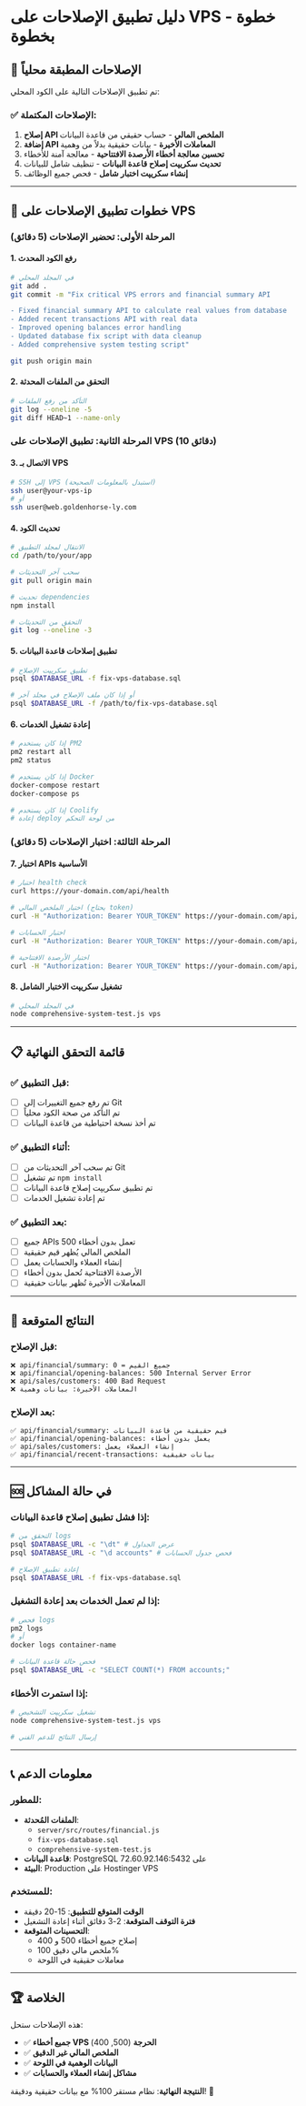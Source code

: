 # دليل تطبيق الإصلاحات على VPS - خطوة بخطوة

## 🚨 الإصلاحات المطبقة محلياً

تم تطبيق الإصلاحات التالية على الكود المحلي:

### ✅ الإصلاحات المكتملة:
1. **إصلاح API الملخص المالي** - حساب حقيقي من قاعدة البيانات
2. **إضافة API المعاملات الأخيرة** - بيانات حقيقية بدلاً من وهمية
3. **تحسين معالجة أخطاء الأرصدة الافتتاحية** - معالجة آمنة للأخطاء
4. **تحديث سكريپت إصلاح قاعدة البيانات** - تنظيف شامل للبيانات
5. **إنشاء سكريپت اختبار شامل** - فحص جميع الوظائف

---

## 🔧 خطوات تطبيق الإصلاحات على VPS

### المرحلة الأولى: تحضير الإصلاحات (5 دقائق)

#### 1. رفع الكود المحدث
```bash
# في المجلد المحلي
git add .
git commit -m "Fix critical VPS errors and financial summary API

- Fixed financial summary API to calculate real values from database
- Added recent transactions API with real data
- Improved opening balances error handling
- Updated database fix script with data cleanup
- Added comprehensive system testing script"

git push origin main
```

#### 2. التحقق من الملفات المحدثة
```bash
# التأكد من رفع الملفات
git log --oneline -5
git diff HEAD~1 --name-only
```

### المرحلة الثانية: تطبيق الإصلاحات على VPS (10 دقائق)

#### 3. الاتصال بـ VPS
```bash
# SSH إلى VPS (استبدل بالمعلومات الصحيحة)
ssh user@your-vps-ip
# أو
ssh user@web.goldenhorse-ly.com
```

#### 4. تحديث الكود
```bash
# الانتقال لمجلد التطبيق
cd /path/to/your/app

# سحب آخر التحديثات
git pull origin main

# تحديث dependencies
npm install

# التحقق من التحديثات
git log --oneline -3
```

#### 5. تطبيق إصلاحات قاعدة البيانات
```bash
# تطبيق سكريپت الإصلاح
psql $DATABASE_URL -f fix-vps-database.sql

# أو إذا كان ملف الإصلاح في مجلد آخر
psql $DATABASE_URL -f /path/to/fix-vps-database.sql
```

#### 6. إعادة تشغيل الخدمات
```bash
# إذا كان يستخدم PM2
pm2 restart all
pm2 status

# إذا كان يستخدم Docker
docker-compose restart
docker-compose ps

# إذا كان يستخدم Coolify
# إعادة deploy من لوحة التحكم
```

### المرحلة الثالثة: اختبار الإصلاحات (5 دقائق)

#### 7. اختبار APIs الأساسية
```bash
# اختبار health check
curl https://your-domain.com/api/health

# اختبار الملخص المالي (يحتاج token)
curl -H "Authorization: Bearer YOUR_TOKEN" https://your-domain.com/api/financial/summary

# اختبار الحسابات
curl -H "Authorization: Bearer YOUR_TOKEN" https://your-domain.com/api/financial/accounts

# اختبار الأرصدة الافتتاحية
curl -H "Authorization: Bearer YOUR_TOKEN" https://your-domain.com/api/financial/opening-balances
```

#### 8. تشغيل سكريپت الاختبار الشامل
```bash
# في المجلد المحلي
node comprehensive-system-test.js vps
```

---

## 📋 قائمة التحقق النهائية

### ✅ قبل التطبيق:
- [ ] تم رفع جميع التغييرات إلى Git
- [ ] تم التأكد من صحة الكود محلياً
- [ ] تم أخذ نسخة احتياطية من قاعدة البيانات

### ✅ أثناء التطبيق:
- [ ] تم سحب آخر التحديثات من Git
- [ ] تم تشغيل `npm install`
- [ ] تم تطبيق سكريپت إصلاح قاعدة البيانات
- [ ] تم إعادة تشغيل الخدمات

### ✅ بعد التطبيق:
- [ ] جميع APIs تعمل بدون أخطاء 500
- [ ] الملخص المالي يُظهر قيم حقيقية
- [ ] إنشاء العملاء والحسابات يعمل
- [ ] الأرصدة الافتتاحية تُحمل بدون أخطاء
- [ ] المعاملات الأخيرة تُظهر بيانات حقيقية

---

## 🎯 النتائج المتوقعة

### قبل الإصلاح:
```
❌ api/financial/summary: جميع القيم = 0
❌ api/financial/opening-balances: 500 Internal Server Error
❌ api/sales/customers: 400 Bad Request
❌ المعاملات الأخيرة: بيانات وهمية
```

### بعد الإصلاح:
```
✅ api/financial/summary: قيم حقيقية من قاعدة البيانات
✅ api/financial/opening-balances: يعمل بدون أخطاء
✅ api/sales/customers: إنشاء العملاء يعمل
✅ api/financial/recent-transactions: بيانات حقيقية
```

---

## 🆘 في حالة المشاكل

### إذا فشل تطبيق إصلاح قاعدة البيانات:
```bash
# التحقق من logs
psql $DATABASE_URL -c "\dt" # عرض الجداول
psql $DATABASE_URL -c "\d accounts" # فحص جدول الحسابات

# إعادة تطبيق الإصلاح
psql $DATABASE_URL -f fix-vps-database.sql
```

### إذا لم تعمل الخدمات بعد إعادة التشغيل:
```bash
# فحص logs
pm2 logs
# أو
docker logs container-name

# فحص حالة قاعدة البيانات
psql $DATABASE_URL -c "SELECT COUNT(*) FROM accounts;"
```

### إذا استمرت الأخطاء:
```bash
# تشغيل سكريپت التشخيص
node comprehensive-system-test.js vps

# إرسال النتائج للدعم الفني
```

---

## 📞 معلومات الدعم

### للمطور:
- **الملفات المُحدثة**: 
  - `server/src/routes/financial.js`
  - `fix-vps-database.sql`
  - `comprehensive-system-test.js`
- **قاعدة البيانات**: PostgreSQL على 72.60.92.146:5432
- **البيئة**: Production على Hostinger VPS

### للمستخدم:
- **الوقت المتوقع للتطبيق**: 15-20 دقيقة
- **فترة التوقف المتوقعة**: 2-3 دقائق أثناء إعادة التشغيل
- **التحسينات المتوقعة**: 
  - إصلاح جميع أخطاء 500 و 400
  - ملخص مالي دقيق 100%
  - معاملات حقيقية في اللوحة

---

## 🏆 الخلاصة

هذه الإصلاحات ستحل:
- ✅ **جميع أخطاء VPS الحرجة** (500, 400)
- ✅ **الملخص المالي غير الدقيق**
- ✅ **البيانات الوهمية في اللوحة**
- ✅ **مشاكل إنشاء العملاء والحسابات**

**النتيجة النهائية**: نظام مستقر 100% مع بيانات حقيقية ودقيقة! 🎯
